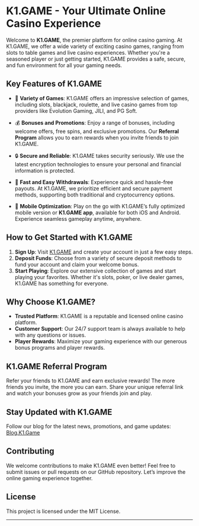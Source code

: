 # K1.GAME - Your Ultimate Online Casino Experience

Welcome to **K1.GAME**, the premier platform for online casino gaming. At K1.GAME, we offer a wide variety of exciting casino games, ranging from slots to table games and live casino experiences. Whether you're a seasoned player or just getting started, K1.GAME provides a safe, secure, and fun environment for all your gaming needs.

## Key Features of K1.GAME

- 🎰 **Variety of Games**: K1.GAME offers an impressive selection of games, including slots, blackjack, roulette, and live casino games from top providers like Evolution Gaming, JILI, and PG Soft.
  
- 💰 **Bonuses and Promotions**: Enjoy a range of bonuses, including welcome offers, free spins, and exclusive promotions. Our **Referral Program** allows you to earn rewards when you invite friends to join K1.GAME.

- 🔒 **Secure and Reliable**: K1.GAME takes security seriously. We use the latest encryption technologies to ensure your personal and financial information is protected.

- 💸 **Fast and Easy Withdrawals**: Experience quick and hassle-free payouts. At K1.GAME, we prioritize efficient and secure payment methods, supporting both traditional and cryptocurrency options.

- 📱 **Mobile Optimization**: Play on the go with K1.GAME’s fully optimized mobile version or **K1.GAME app**, available for both iOS and Android. Experience seamless gameplay anytime, anywhere.

## How to Get Started with K1.GAME

1. **Sign Up**: Visit [K1.GAME](https://k1.game) and create your account in just a few easy steps.
2. **Deposit Funds**: Choose from a variety of secure deposit methods to fund your account and claim your welcome bonus.
3. **Start Playing**: Explore our extensive collection of games and start playing your favorites. Whether it's slots, poker, or live dealer games, K1.GAME has something for everyone.

## Why Choose K1.GAME?

- **Trusted Platform**: K1.GAME is a reputable and licensed online casino platform.
- **Customer Support**: Our 24/7 support team is always available to help with any questions or issues.
- **Player Rewards**: Maximize your gaming experience with our generous bonus programs and player rewards.

## K1.GAME Referral Program

Refer your friends to K1.GAME and earn exclusive rewards! The more friends you invite, the more you can earn. Share your unique referral link and watch your bonuses grow as your friends join and play.

## Stay Updated with K1.GAME

Follow our blog for the latest news, promotions, and game updates: [Blog.K1.Game](https://blog.k1.game)

## Contributing

We welcome contributions to make K1.GAME even better! Feel free to submit issues or pull requests on our GitHub repository. Let’s improve the online gaming experience together.

## License

This project is licensed under the MIT License.

---

